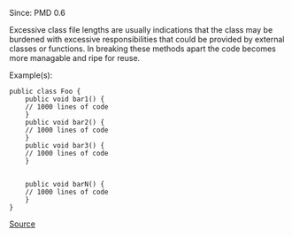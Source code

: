 Since: PMD 0.6

Excessive class file lengths are usually indications that the class may be burdened with excessive 
responsibilities that could be provided by external classes or functions. In breaking these methods
apart the code becomes more managable and ripe for reuse.

Example(s):
```
public class Foo {
	public void bar1() {
    // 1000 lines of code
	}
	public void bar2() {
    // 1000 lines of code
	}
    public void bar3() {
    // 1000 lines of code
	}
	
	
    public void barN() {
    // 1000 lines of code
	}
}
```

[Source](https://pmd.github.io/pmd-5.5.4/pmd-java/rules/java/codesize.html#ExcessiveClassLength)
